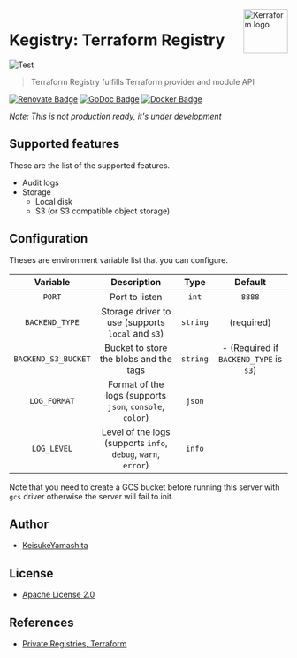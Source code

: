 <a href="https://github.com/kerraform">
    <img src="https://avatars.githubusercontent.com/u/82173916?s=200&v=4" alt="Kerraform logo" title="Terraform" align="right" height="80" />
</a>

# Kegistry: Terraform Registry

![Test](https://github.com/kerraform/kegistry/workflows/CI/badge.svg)

> Terraform Registry fulfills Terraform provider and module API

[![Renovate Badge][Renovate Icon]][Renovate]
[![GoDoc Badge][GoDoc Icon]][GoDoc]
[![Docker Badge][Docker Icon]][Docker]

*Note: This is not production ready, it's under development*

## Supported features

These are the list of the supported features.

* Audit logs
* Storage
    * Local disk
    * S3 (or S3 compatible object storage)

## Configuration

Theses are environment variable list that you can configure.

| Variable  | Description | Type| Default | 
|:----:|:----:|:----:|:---:|
| `PORT`  | Port to listen | `int` | `8888` | 
| `BACKEND_TYPE` | Storage driver to use (supports `local` and `s3`) | `string` | (required) |
| `BACKEND_S3_BUCKET` | Bucket to store the blobs and the tags | `string` |  - (Required if `BACKEND_TYPE` is `s3`) |
| `LOG_FORMAT` | Format of the logs (supports `json`, `console`, `color`) | `json` | 
| `LOG_LEVEL` | Level of the logs (supports `info`, `debug`, `warn`, `error`) | `info` |

Note that you need to create a GCS bucket before running this server with `gcs` driver otherwise the server will fail to init.

## Author

* [KeisukeYamashita](https://github.com/KeisukeYamashita)

## License

* [Apache License 2.0](./LICENSE)

## References

* [Private Registries, Terraform](https://www.terraform.io/docs/registry/private.html)

<!-- Badge section -->
[Renovate Icon]: https://img.shields.io/badge/-Renovate-1A1F6C?style=flat-square&logo=renovatebot&logoColor=white
[Renovate]: https://www.whitesourcesoftware.com/free-developer-tools/renovate

[GoDoc Icon]: https://img.shields.io/badge/-Go-00ADD8?style=flat-square&logo=go&logoColor=white
[GoDoc]: xxx

[Docker Icon]: https://img.shields.io/badge/-Docker-2496ED?style=flat-square&logo=docker&logoColor=white
[Docker]: xxx
